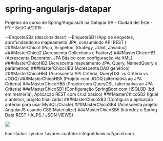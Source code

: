 # spring-angularjs-datapar
Projetos do curso de Spring/AngularJS na Datapar SA - Ciudad del Este - PY - Set/Out/2015

--EnqueteSBa (desconsiderar)
--EnqueteSB1 (App de enquetes, aprofundando no mapeamento JPA, consumindo API REST )
###MasterChico1  (Pojo,  Singleton, Strategy, JUnit, Javadoc)
###MasterChico2  (Acrescenta Collections e Factory)
###MasterChicoHB1 (Acrescenta Decorator, JPA Básico com configuração via XML) 
###MasterChicoHB2 (Acrescenta mapeamento JPA, Query, NamedQuery e parâmetros)
###MasterChicoHB3 (Acrescenta DAO genérico)
###MasterChicoHB4 (Acrescenta API Criteria, QueryDSL vs Criteria vs JOOQ)
###MasterChicoHB5 (Projeto com JOOQ (alternativa ao JPA Criteria)
###MasterChicoHB6 (Projeto com QueryDSL (alternativa ao JPA Criteria)
###MasterChicoSB1 (Configuração SpringBoot com HSQLBD (bd em memória), Aplicação REST com crud básico)
###MasterChicoSB2 (Igual a anterior, projeto finalizado)
###MasterChicoSB3 (Configura a aplicação anterior para usar MySQL/Oracle)
###MasterChicoSB4 (Acrescenta projeto AngularJS usando CSS Materialize)
###MasterChicoSB5 (Introduz o Spring Data REST / ALPS / JSON VIEWS)

![](http://lyndontavares.github.io/images/2015-10-05_22-32-14.png)

Facilitador: Lyndon Tavares
contato: integraldominio#gmail.com
